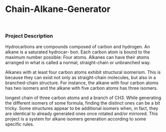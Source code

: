 # Chain-Alkane-Generator
<br><h3>
Project Description
</h4>
<p>
Hydrocarbons are compounds composed of carbon and hydrogen. An alkane is a saturated hydrocar-
bon. Each carbon atom is bound to the maximum number possible: Four atoms. Alkanes can have their atoms arranged in what is called a normal, straight-chain or unbranched way.
</p>
<p>
Alkanes with at least four carbon atoms exhibit structural isomerism. This is because they can exist not only as straight-chain molecules, but also in a branched-chain structure. For instance, the alkane with four carbon atoms has two isomers and the alkane with five carbon atoms has three isomers.
</p>

<p>
longest chain of three carbon atoms and a branch of CH3. While generating the different isomers of some formula, finding the distinct ones can be a bit tricky. Some structures appear to be additional isomers when, in fact, they are identical to already generated ones once rotated and/or mirrored. This project is a system for alkane isomers generation according to some specific rules.
</p>
